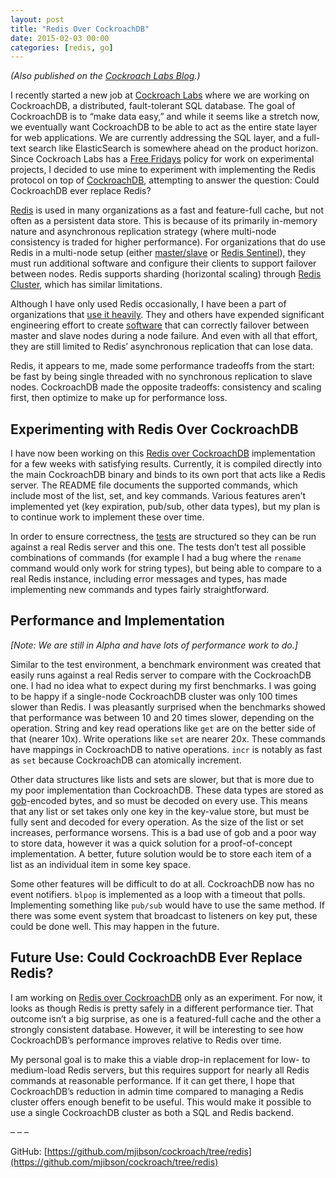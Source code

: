 ```yaml
---
layout: post
title: "Redis Over CockroachDB"
date: 2015-02-03 00:00
categories: [redis, go]
---
```


_(Also published on the [Cockroach Labs Blog](http://www.cockroachlabs.com/blog/could-cockroachdb-ever-replace-redis-a-free-fridays-experiment).)_

I recently started a new job at [Cockroach Labs](http://www.cockroachlabs.com/) where we are working on CockroachDB, a distributed, fault-tolerant SQL database. The goal of CockroachDB is to “make data easy,” and while it seems like a stretch now, we eventually want CockroachDB to be able to act as the entire state layer for web applications. We are currently addressing the SQL layer, and a full-text search like ElasticSearch is somewhere ahead on the product horizon. Since Cockroach Labs has a [Free Fridays](http://www.cockroachlabs.com/blog/can-a-4-day-work-week-work/) policy for work on experimental projects, I decided to use mine to experiment with implementing the Redis protocol on top of [CockroachDB](https://github.com/cockroachdb/cockroach), attempting to answer the question: Could CockroachDB ever replace Redis?

[Redis](http://redis.io/) is used in many organizations as a fast and feature-full cache, but not often as a persistent data store. This is because of its primarily in-memory nature and asynchronous replication strategy (where multi-node consistency is traded for higher performance). For organizations that do use Redis in a multi-node setup (either [master/slave](http://redis.io/topics/replication) or [Redis Sentinel](http://redis.io/topics/sentinel)), they must run additional software and configure their clients to support failover between nodes. Redis supports sharding (horizontal scaling) through [Redis Cluster](http://redis.io/topics/cluster-tutorial), which has similar limitations.  
  
Although I have only used Redis occasionally, I have been a part of organizations that [use it heavily](https://stackexchange.com/performance#redis). They and others have expended significant engineering effort to create [software](https://github.com/StackExchange/StackExchange.Redis) that can correctly failover between master and slave nodes during a node failure. And even with all that effort, they are still limited to Redis’ asynchronous replication that can lose data.

Redis, it appears to me, made some performance tradeoffs from the start: be fast by being single threaded with no synchronous replication to slave nodes. CockroachDB made the opposite tradeoffs: consistency and scaling first, then optimize to make up for performance loss.  

## Experimenting with Redis Over CockroachDB

I have now been working on this [Redis over CockroachDB](https://github.com/mjibson/cockroach/tree/redis) implementation for a few weeks with satisfying results. Currently, it is compiled directly into the main CockroachDB binary and binds to its own port that acts like a Redis server. The README file documents the supported commands, which include most of the list, set, and key commands. Various features aren’t implemented yet (key expiration, pub/sub, other data types), but my plan is to continue work to implement these over time.  
  
In order to ensure correctness, the [tests](https://github.com/mjibson/cockroach/tree/redis/redis/testdata) are structured so they can be run against a real Redis server and this one. The tests don’t test all possible combinations of commands (for example I had a bug where the `rename` command would only work for string types), but being able to compare to a real Redis instance, including error messages and types, has made implementing new commands and types fairly straightforward.

## Performance and Implementation

_[Note: We are still in Alpha and have lots of performance work to do.]_

Similar to the test environment, a benchmark environment was created that easily runs against a real Redis server to compare with the CockroachDB one. I had no idea what to expect during my first benchmarks. I was going to be happy if a single-node CockroachDB cluster was only 100 times slower than Redis. I was pleasantly surprised when the benchmarks showed that performance was between 10 and 20 times slower, depending on the operation. String and key read operations like `get` are on the better side of that (nearer 10x). Write operations like `set` are nearer 20x. These commands have mappings in CockroachDB to native operations. `incr` is notably as fast as `set` because CockroachDB can atomically increment.

Other data structures like lists and sets are slower, but that is more due to my poor implementation than CockroachDB. These data types are stored as [gob](https://golang.org/pkg/encoding/gob/)-encoded bytes, and so must be decoded on every use. This means that any list or set takes only one key in the key-value store, but must be fully sent and decoded for every operation. As the size of the list or set increases, performance worsens. This is a bad use of gob and a poor way to store data, however it was a quick solution for a proof-of-concept implementation. A better, future solution would be to store each item of a list as an individual item in some key space.

Some other features will be difficult to do at all. CockroachDB now has no event notifiers. `blpop` is implemented as a loop with a timeout that polls. Implementing something like `pub/sub` would have to use the same method. If there was some event system that broadcast to listeners on key put, these could be done well. This may happen in the future.

## Future Use: Could CockroachDB Ever Replace Redis?

I am working on [Redis over CockroachDB](https://github.com/mjibson/cockroach/tree/redis) only as an experiment. For now, it looks as though Redis is pretty safely in a different performance tier. That outcome isn’t a big surprise, as one is a featured-full cache and the other a strongly consistent database. However, it will be interesting to see how CockroachDB’s performance improves relative to Redis over time.

My personal goal is to make this a viable drop-in replacement for low- to medium-load Redis servers, but this requires support for nearly all Redis commands at reasonable performance. If it can get there, I hope that CockroachDB’s reduction in admin time compared to managing a Redis cluster offers enough benefit to be useful. This would make it possible to use a single CockroachDB cluster as both a SQL and Redis backend.

– – –

GitHub: [https://github.com/mjibson/cockroach/tree/redis](https://github.com/mjibson/cockroach/tree/redis)
